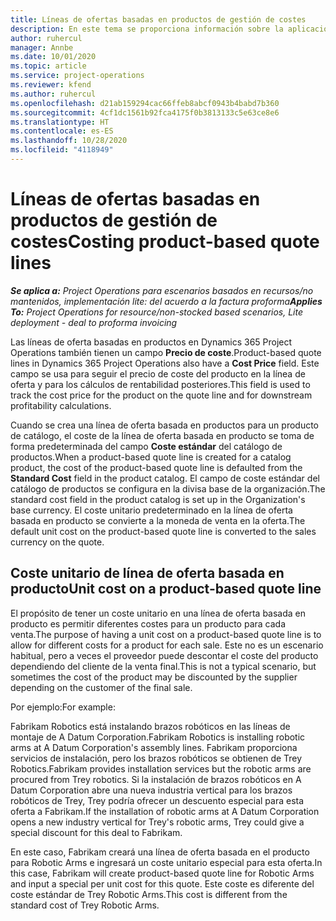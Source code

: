 ```yaml
---
title: Líneas de ofertas basadas en productos de gestión de costes
description: En este tema se proporciona información sobre la aplicación de un precio de coste a una línea de oferta basada en producto.
author: ruhercul
manager: Annbe
ms.date: 10/01/2020
ms.topic: article
ms.service: project-operations
ms.reviewer: kfend
ms.author: ruhercul
ms.openlocfilehash: d21ab159294cac66ffeb8abcf0943b4babd7b360
ms.sourcegitcommit: 4cf1dc1561b92fca4175f0b3813133c5e63ce8e6
ms.translationtype: HT
ms.contentlocale: es-ES
ms.lasthandoff: 10/28/2020
ms.locfileid: "4118949"
---
```

# <a name="costing-product-based-quote-lines"></a><span data-ttu-id="22b4a-103">Líneas de ofertas basadas en productos de gestión de costes</span><span class="sxs-lookup"><span data-stu-id="22b4a-103">Costing product-based quote lines</span></span>

<span data-ttu-id="22b4a-104">_**Se aplica a:** Project Operations para escenarios basados en recursos/no mantenidos, implementación lite: del acuerdo a la factura proforma_</span><span class="sxs-lookup"><span data-stu-id="22b4a-104">_**Applies To:** Project Operations for resource/non-stocked based scenarios, Lite deployment - deal to proforma invoicing_</span></span>


<span data-ttu-id="22b4a-105">Las líneas de oferta basadas en productos en Dynamics 365 Project Operations también tienen un campo **Precio de coste**.</span><span class="sxs-lookup"><span data-stu-id="22b4a-105">Product-based quote lines in Dynamics 365 Project Operations also have a **Cost Price** field.</span></span> <span data-ttu-id="22b4a-106">Este campo se usa para seguir el precio de coste del producto en la línea de oferta y para los cálculos de rentabilidad posteriores.</span><span class="sxs-lookup"><span data-stu-id="22b4a-106">This field is used to track the cost price for the product on the quote line and for downstream profitability calculations.</span></span>

<span data-ttu-id="22b4a-107">Cuando se crea una línea de oferta basada en productos para un producto de catálogo, el coste de la línea de oferta basada en producto se toma de forma predeterminada del campo **Coste estándar** del catálogo de productos.</span><span class="sxs-lookup"><span data-stu-id="22b4a-107">When a product-based quote line is created for a catalog product, the cost of the product-based quote line is defaulted from the **Standard Cost** field in the product catalog.</span></span> <span data-ttu-id="22b4a-108">El campo de coste estándar del catálogo de productos se configura en la divisa base de la organización.</span><span class="sxs-lookup"><span data-stu-id="22b4a-108">The standard cost field in the product catalog is set up in the Organization's base currency.</span></span> <span data-ttu-id="22b4a-109">El coste unitario predeterminado en la línea de oferta basada en producto se convierte a la moneda de venta en la oferta.</span><span class="sxs-lookup"><span data-stu-id="22b4a-109">The default unit cost on the product-based quote line is converted to the sales currency on the quote.</span></span>

## <a name="unit-cost-on-a-product-based-quote-line"></a><span data-ttu-id="22b4a-110">Coste unitario de línea de oferta basada en producto</span><span class="sxs-lookup"><span data-stu-id="22b4a-110">Unit cost on a product-based quote line</span></span>

<span data-ttu-id="22b4a-111">El propósito de tener un coste unitario en una línea de oferta basada en producto es permitir diferentes costes para un producto para cada venta.</span><span class="sxs-lookup"><span data-stu-id="22b4a-111">The purpose of having a unit cost on a product-based quote line is to allow for different costs for a product for each sale.</span></span> <span data-ttu-id="22b4a-112">Este no es un escenario habitual, pero a veces el proveedor puede descontar el coste del producto dependiendo del cliente de la venta final.</span><span class="sxs-lookup"><span data-stu-id="22b4a-112">This is not a typical scenario, but sometimes the cost of the product may be discounted by the supplier depending on the customer of the final sale.</span></span>

<span data-ttu-id="22b4a-113">Por ejemplo:</span><span class="sxs-lookup"><span data-stu-id="22b4a-113">For example:</span></span>

<span data-ttu-id="22b4a-114">Fabrikam Robotics está instalando brazos robóticos en las líneas de montaje de A Datum Corporation.</span><span class="sxs-lookup"><span data-stu-id="22b4a-114">Fabrikam Robotics is installing robotic arms at A Datum Corporation's assembly lines.</span></span> <span data-ttu-id="22b4a-115">Fabrikam proporciona servicios de instalación, pero los brazos robóticos se obtienen de Trey Robotics.</span><span class="sxs-lookup"><span data-stu-id="22b4a-115">Fabrikam provides installation services but the robotic arms are procured from Trey robotics.</span></span> <span data-ttu-id="22b4a-116">Si la instalación de brazos robóticos en A Datum Corporation abre una nueva industria vertical para los brazos robóticos de Trey, Trey podría ofrecer un descuento especial para esta oferta a Fabrikam.</span><span class="sxs-lookup"><span data-stu-id="22b4a-116">If the installation of robotic arms at A Datum Corporation opens a new industry vertical for Trey's robotic arms, Trey could give a special discount for this deal to Fabrikam.</span></span>

<span data-ttu-id="22b4a-117">En este caso, Fabrikam creará una línea de oferta basada en el producto para Robotic Arms e ingresará un coste unitario especial para esta oferta.</span><span class="sxs-lookup"><span data-stu-id="22b4a-117">In this case, Fabrikam will create product-based quote line for Robotic Arms and input a special per unit cost for this quote.</span></span> <span data-ttu-id="22b4a-118">Este coste es diferente del coste estándar de Trey Robotic Arms.</span><span class="sxs-lookup"><span data-stu-id="22b4a-118">This cost is different from the standard cost of Trey Robotic Arms.</span></span>

